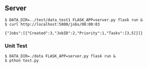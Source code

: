 ## Server

```
$ DATA_DIR=../test/data_test1 FLASK_APP=server.py flask run &
$ curl http://localhost:5000/jobs/00:00:03

{"Jobs":[{"Created":3,"JobID":2,"Priority":1,"Tasks":[3,5]}]}
```

### Unit Test

```
$ DATA_DIR=./data FLASK_APP=server.py flask run &
$ pthon test.py
```
